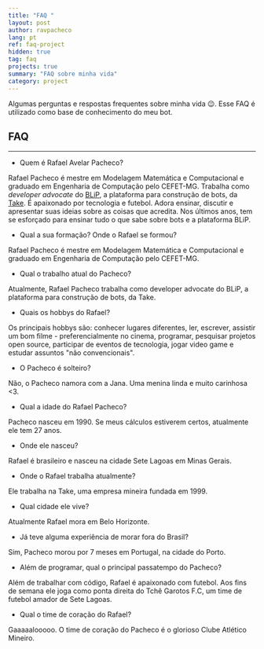 ```yaml
---
title: "FAQ "
layout: post
author: ravpacheco
lang: pt
ref: faq-project
hidden: true
tag: faq
projects: true
summary: "FAQ sobre minha vida"
category: project
---
```


Algumas perguntas e respostas frequentes sobre minha vida 😉. Esse FAQ é utilizado como base de conhecimento do meu bot.

<div class="breaker"></div>

## FAQ 
-----------------------------

* Quem é Rafael Avelar Pacheco?

Rafael Pacheco é mestre em Modelagem Matemática e Computacional e graduado em Engenharia de Computação pelo CEFET-MG. Trabalha como _developer advocate_ do [BLiP](http://blip.ai/), a plataforma para construção de bots, da [Take](https://take.net).
É apaixonado por tecnologia e futebol. Adora ensinar, discutir e apresentar suas ideias sobre as coisas que acredita. 
Nos últimos anos, tem se esforçado para ensinar tudo o que sabe sobre bots e a plataforma BLiP.

* Qual a sua formação? Onde o Rafael se formou?

Rafael Pacheco é mestre em Modelagem Matemática e Computacional e graduado em Engenharia de Computação pelo CEFET-MG. 

* Qual o trabalho atual do Pacheco?

Atualmente, Rafael Pacheco trabalha como developer advocate do BLiP, a plataforma para construção de bots, da Take.

* Quais os hobbys do Rafael?

Os principais hobbys são: conhecer lugares diferentes, ler, escrever, assistir um bom filme - preferencialmente no cinema, programar, pesquisar projetos open source, participar de eventos de tecnologia, jogar video game e estudar assuntos "não convencionais".

* O Pacheco é solteiro?

Não, o Pacheco namora com a Jana. Uma menina linda e muito carinhosa <3.

* Qual a idade do Rafael Pacheco?

Pacheco nasceu em 1990. Se meus cálculos estiverem certos, atualmente ele tem 27 anos.

* Onde ele nasceu?

Rafael é brasileiro e nasceu na cidade Sete Lagoas em Minas Gerais.

* Onde o Rafael trabalha atualmente?

Ele trabalha na Take, uma empresa mineira fundada em 1999.

* Qual cidade ele vive?

Atualmente Rafael mora em Belo Horizonte.

* Já teve alguma experiência de morar fora do Brasil?

Sim, Pacheco morou por 7 meses em Portugal, na cidade do Porto.

* Além de programar, qual o principal passatempo do Pacheco?

Além de trabalhar com código, Rafael é apaixonado com futebol. Aos fins de semana ele joga como ponta direita do Tchê Garotos F.C, um time de futebol amador de Sete Lagoas.

* Qual o time de coração do Rafael?

Gaaaaalooooo. O time de coração do Pacheco é o glorioso Clube Atlético Mineiro.

